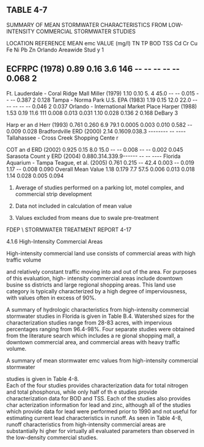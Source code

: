 ## TABLE  4-7 
 
SUMMARY  OF  MEAN  STORMWATER  CHARACTERISTICS 
FROM  LOW-INTENSITY  COMMERCIAL  STORMWATER  STUDIES 
 
LOCATION 
REFERENCE 
MEAN emc VALUE  (mg/l) 
TN 
TP 
BOD 
TSS 
Cd 
Cr 
Cu 
Fe 
Ni 
Pb 
Zn 
Orlando Areawide 
Stud
y
1
 
ECFRPC (1978) 0.89 0.16 3.6 146 -- -- -- -- -- 0.068
2
 -- 
Ft. Lauderdale - Coral 
Ridge Mall 
Miller (1979) 1.10 0.10 5.
4 45.0 -- -- 0.015 -- -- 0.387
2
 0.128 
Tampa - Norma Park 
U.S. EPA 
(1983) 
1.19 0.15 12.0 22.0 -- -- -- -- -- 0.046
2
 0.037 
Orlando - International 
Market Place 
Harper (1988) 1.53 0.19 11.6 111 0.008 0.013 0.031 1.10 0.028 0.136
2
 0.168 
DeBary
3
 
Harp er an d  Herr 
(1993) 
0.761 0.260 6.9 79.1 0.0005 0.003 0.010 0.582 -- 0.009 0.028 
Bradfordville ERD (2000) 2.14 
0.1609.038.3 -------- -- ----
Tallahassee - Cross 
Creek Shopping Cente
r
 
COT an d  ERD 
(2002) 
0.925 0.15 8.0 15.0 -- -- 0.008 -- -- 0.002 0.045 
Sarasota Count
y
 ERD (2004) 0.880.314.339.9------ -- -- ----
Florida Aquarium - 
Tampa 
Teague, et al. 
(2005) 
0.761 0.215 -- 42.4 0.003 -- 0.019 1.17 -- 0.008 0.090 
Overall Mean Value 1.18 0.179 7.7 57.5 0.006 0.013 0.018 1.14 0.028 0.005 0.094 
 
1.  Average of studies performed on a parking lot,
 motel complex, and commercial strip development 
2.  Data not included in calculation of mean value 

3.  Values excluded from means due to swale pre-treatment
 
 

FDEP \ STORMWATER  TREATMENT  REPORT 
4-17 
 

 
4.1.6 High-Intensity Commercial Areas
 
 
 High-intensity commercial land use consists of commercial areas with high traffic volume 

and relatively constant traffic moving into and out 
of the area.  For purposes of this evaluation, high-
intensity commercial areas include downtown busine
ss districts and large regional shopping areas. 
This land use category is typically characterized 
by a high degree of imperviousness, with values 
often in excess of 90%. 

 

 A summary of hydrologic characteristics from 
high-intensity commercial stormwater studies 
in Florida is given in Table B.4.  Watershed sizes
 for the characterization studies range from 28-83 
acres, with impervious percentages ranging from 
96.4-98%.  Four separate studies were obtained 
from the literature search which includes a re
gional shopping mall, a downtown commercial area, 
and commercial areas with heavy traffic volume. 

 

 A summary of mean stormwater emc values from high-intensity commercial stormwater 

studies is given in Table 4-8.  
Each of the four studies provides characterization data for total 
nitrogen and total phosphorus, while only half of th
e studies provide characterization data for BOD 
and TSS.  Each of the studies also provides char
acterization information for lead and zinc, although 
all of the studies which provide data for lead 
were performed prior to 1990 and not useful for 
estimating current lead characteristics in runoff.  As
 seen in Table 4-8,  runoff characteristics from 
high-intensity commercial areas are substantially hi
gher for virtually all evaluated parameters than 
observed in the low-density commercial studies.
